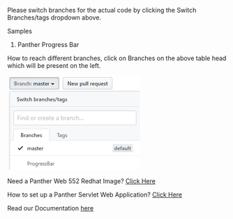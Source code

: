 Please switch branches for the actual code by clicking the Switch Branches/tags dropdown above.

Samples

1) Panther Progress Bar

How to reach different branches, click on Branches on the above table head which will be present on the left.


![](BootstrapSamples.png)

Need a Panther Web 552 Redhat Image? [Click Here](https://hub.docker.com/r/prolificspanther/pantherweb "Named link title") 

How to set up a Panther Servlet Web Application? [Click Here](https://github.com/ProlificsPanther/PantherWeb/releases "Named link title")

Read our Documentation [here](https://docs.prolifics.com)
